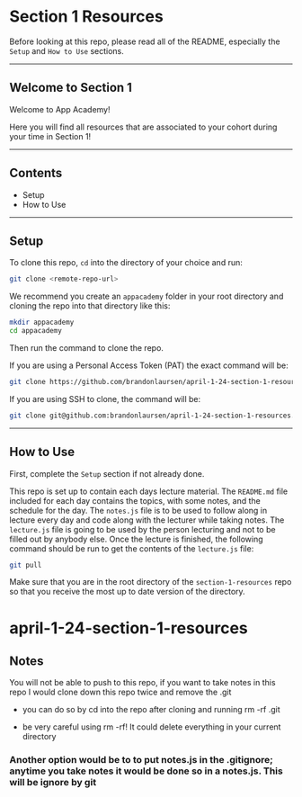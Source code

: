 # Section 1 Resources

Before looking at this repo, please read all of the README, especially the `Setup` and `How to Use` sections.

---

## Welcome to Section 1

Welcome to App Academy!

Here you will find all resources that are associated to your cohort during your time in Section 1!

---

## Contents

* Setup
* How to Use


---

## Setup
To clone this repo, `cd` into the directory of your choice and run:
```bash
git clone <remote-repo-url>
```

We recommend you create an `appacademy` folder in your root directory and cloning the repo into that directory like this:
```bash
mkdir appacademy
cd appacademy
```
Then run the command to clone the repo.

If you are using a Personal Access Token (PAT) the exact command will be:
```bash
git clone https://github.com/brandonlaursen/april-1-24-section-1-resources.git
```

If you are using SSH to clone, the command will be:
```bash
git clone git@github.com:brandonlaursen/april-1-24-section-1-resources.git
```

---

## How to Use
First, complete the `Setup` section if not already done.

This repo is set up to contain each days lecture material. The `README.md` file included for each day contains the topics, with some notes, and the schedule for the day. The `notes.js` file is to be used to follow along in lecture every day and code along with the lecturer while taking notes. The `lecture.js` file is going to be used by the person lecturing and not to be filled out by anybody else. Once the lecture is finished, the following command should be run to get the contents of the `lecture.js` file:
```bash
git pull
```
Make sure that you are in the root directory of the `section-1-resources` repo so that you receive the most up to date version of the directory.
# april-1-24-section-1-resources

## Notes
You will not be able to push to this repo, if you want to take notes in this repo I would clone down this repo twice and remove the .git
- you can do so by cd into the repo after cloning and running rm -rf .git
* be very careful using rm -rf! It could delete everything in your current directory

### Another option would be to to put notes.js in the .gitignore; anytime you take notes it would be done so in a notes.js. This will be ignore by git
